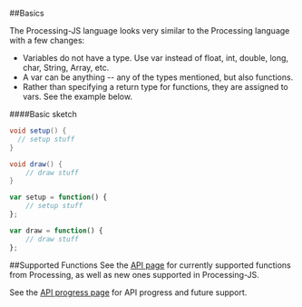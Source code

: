 ##Basics

The Processing-JS language looks very similar to the Processing language with a few changes:
+ Variables do not have a type. Use var instead of float, int, double, long, char, String, Array, etc.
+ A var can be anything -- any of the types mentioned, but also functions.
+ Rather than specifying a return type for functions, they are assigned to vars. See the example below.

####Basic sketch

```java
void setup() {
  // setup stuff
}

void draw() {
	// draw stuff
}
```


```javascript
var setup = function() {
	// setup stuff
};

var draw = function() {
	// draw stuff
};
```

##Supported Functions
See the [API page](https://github.com/lmccart/processing-js/blob/master/api.md) for currently supported functions from Processing, as well as new ones supported in Processing-JS.

See the [API progress page](https://github.com/lmccart/processing-js/blob/master/api-progress.md) for API progress and future support.